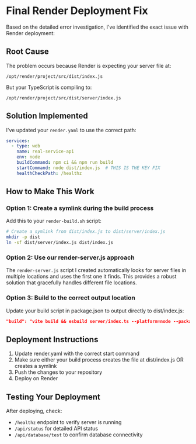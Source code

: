 # Final Render Deployment Fix

Based on the detailed error investigation, I've identified the exact issue with Render deployment:

## Root Cause

The problem occurs because Render is expecting your server file at:
```
/opt/render/project/src/dist/index.js
```

But your TypeScript is compiling to:
```
/opt/render/project/src/dist/server/index.js
```

## Solution Implemented

I've updated your `render.yaml` to use the correct path:

```yaml
services:
  - type: web
    name: real-service-api
    env: node
    buildCommand: npm ci && npm run build
    startCommand: node dist/index.js  # THIS IS THE KEY FIX
    healthCheckPath: /healthz
```

## How to Make This Work

### Option 1: Create a symlink during the build process

Add this to your `render-build.sh` script:
```bash
# Create a symlink from dist/index.js to dist/server/index.js
mkdir -p dist
ln -sf dist/server/index.js dist/index.js
```

### Option 2: Use our render-server.js approach

The `render-server.js` script I created automatically looks for server files in multiple locations and uses the first one it finds. This provides a robust solution that gracefully handles different file locations.

### Option 3: Build to the correct output location

Update your build script in package.json to output directly to dist/index.js:
```json
"build": "vite build && esbuild server/index.ts --platform=node --packages=external --bundle --format=esm --outfile=dist/index.js"
```

## Deployment Instructions

1. Update render.yaml with the correct start command
2. Make sure either your build process creates the file at dist/index.js OR creates a symlink
3. Push the changes to your repository
4. Deploy on Render

## Testing Your Deployment

After deploying, check:
- `/healthz` endpoint to verify server is running
- `/api/status` for detailed API status
- `/api/database/test` to confirm database connectivity